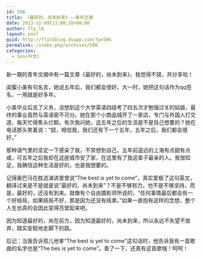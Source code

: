 ```yaml
---
id: 506
title: 《最好的，尚未到来》——青年文摘
date: 2013-11-09T11:00:20+00:00
author: fly_lb
layout: post
guid: http://flylbblog.duapp.com/?p=506
permalink: /index.php/archives/506
categories:
  - Son(中文)
---
```

新一期的青年文摘中有一篇文章《最好的，尚未到来》，我觉得不错，共分享哈！
  
闺蜜小美有句名言，她说五年后，我们都会很好。大一时，她把这句话作为qq签名，一用就是好多年。
  
小美毕业后去了义务，没想到这个大学英语四级考了四五次才勉强过关的姑娘，最终的事业竟然与英语密不可分。她在那个小商品城开了一家店，专门与外国人打交道，每天忙得焦头烂额。有次我问她，这五年之后的生活是不是自己想要的？她在电话那头笑着说：“妞，相信我，我们还有下一个五年，五年之后，我们都会很好。”
  
那种语气里的坚定一下感染了我，不禁想到自己。五年前遥远的上海有点甜有点咸，可五年之后我却在这座城市安了家，在这里有了我这辈子最亲的人。我很知足，我确信这种生活是好的，也是我想要的。
  
记得奥巴马在胜选演讲里曾说“The best is yet to come”，真实爱极了这句英文，翻译过来是不是就是说&#8221;最好的，尚未到来&#8221;？不是不够努力，也不是不够坚持，而是，最好的，还没有到来。就像有个自由摄影师所说的，“任何事情最后都会有一个好结局，如果结局不好，那是因为还没有结束。”如果一直抱有这样的念想，整个人生也真的会因此变得亮堂起来吧。
  
因为知道最好的，尚在前方，因为知道最好的，尚未到来，所以永远不失望不放弃，踏实安稳地走脚下的路。
  
后记：当我告诉孩儿他爹“The best is yet to come”这句话时，他告诉我有一首歌曲的名字也是“The bes is yet to come”。查了一下，还真有这首歌哦！呵呵！